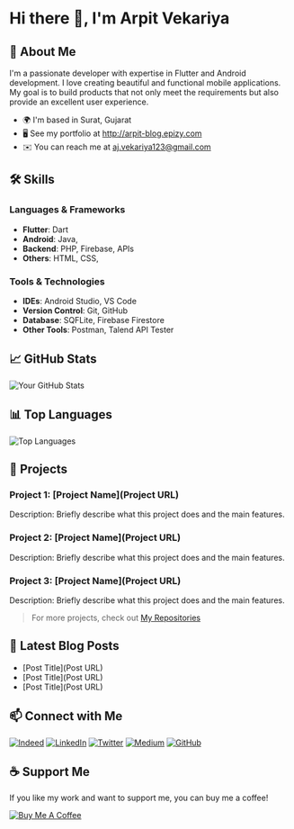 # Hi there 👋, I'm Arpit Vekariya

## 🚀 About Me
I'm a passionate developer with expertise in Flutter and Android development. I love creating beautiful and functional mobile applications. My goal is to build products that not only meet the requirements but also provide an excellent user experience.

- 🌍 I'm based in Surat, Gujarat
- 🖥️ See my portfolio at http://arpit-blog.epizy.com
- ✉️ You can reach me at aj.vekariya123@gmail.com

## 🛠️ Skills
### Languages & Frameworks
- **Flutter**: Dart
- **Android**: Java,
- **Backend**: PHP, Firebase, APIs
- **Others**: HTML, CSS,

### Tools & Technologies
- **IDEs**: Android Studio, VS Code
- **Version Control**: Git, GitHub
- **Database**: SQFLite, Firebase Firestore
- **Other Tools**: Postman, Talend API Tester

## 📈 GitHub Stats
![Your GitHub Stats](https://github-readme-stats.vercel.app/api?username=yourusername&show_icons=true&theme=radical)

## 📊 Top Languages
![Top Languages](https://github-readme-stats.vercel.app/api/top-langs/?username=yourusername&layout=compact&theme=radical)

## 📂 Projects
### Project 1: [Project Name](Project URL)
Description: Briefly describe what this project does and the main features.

### Project 2: [Project Name](Project URL)
Description: Briefly describe what this project does and the main features.

### Project 3: [Project Name](Project URL)
Description: Briefly describe what this project does and the main features.

> For more projects, check out [My Repositories](https://github.com/yourusername?tab=repositories)

## 📝 Latest Blog Posts
<!-- BLOG-POST-LIST:START -->
- [Post Title](Post URL)
- [Post Title](Post URL)
- [Post Title](Post URL)
<!-- BLOG-POST-LIST:END -->

## 📫 Connect with Me
[![Indeed](https://img.shields.io/badge/Indeed-blue?style=flat&logo=indeed&labelColor=blue)](Your_Indeed_Profile_Link)
[![LinkedIn](https://img.shields.io/badge/LinkedIn-blue?style=flat&logo=linkedin&labelColor=blue)](https://www.linkedin.com/in/yourusername)
[![Twitter](https://img.shields.io/badge/Twitter-blue?style=flat&logo=twitter&labelColor=blue)](https://twitter.com/yourusername)
[![Medium](https://img.shields.io/badge/Medium-black?style=flat&logo=medium&labelColor=black)](https://medium.com/@yourusername)
[![GitHub](https://img.shields.io/badge/GitHub-black?style=flat&logo=github&labelColor=black)](https://github.com/yourusername)

## ☕ Support Me
If you like my work and want to support me, you can buy me a coffee!

[![Buy Me A Coffee](https://img.shields.io/badge/Buy%20Me%20A%20Coffee-grey?style=flat&logo=buy-me-a-coffee&labelColor=black)](https://www.buymeacoffee.com/yourusername)
